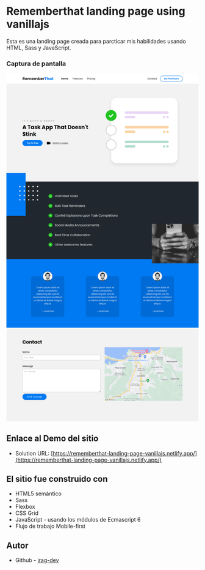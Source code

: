 # Rememberthat landing page using vanillajs

Esta es una landing page creada para parcticar mis habilidades usando HTML, Sass y JavaScript.


### Captura de pantalla

![Desktop](./design/desktop-full.png)

## Enlace al Demo del sitio

- Solution URL: [https://rememberthat-landing-page-vanillajs.netlify.app/](https://rememberthat-landing-page-vanillajs.netlify.app/)

## El sitio fue construido con

- HTML5 semántico
- Sass
- Flexbox
- CSS Grid
- JavaScript - usando los módulos de Ecmascript 6
- Flujo de trabajo Mobile-first

## Autor

- Github - [jrag-dev](https://github.com/jrag-dev)